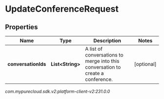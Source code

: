 # UpdateConferenceRequest


## Properties

| Name | Type | Description | Notes |
| ------------ | ------------- | ------------- | ------------- |
| **conversationIds** | **List&lt;String&gt;** | A list of conversations to merge into this conversation to create a conference. |  [optional] |




_com.mypurecloud.sdk.v2:platform-client-v2:231.0.0_
